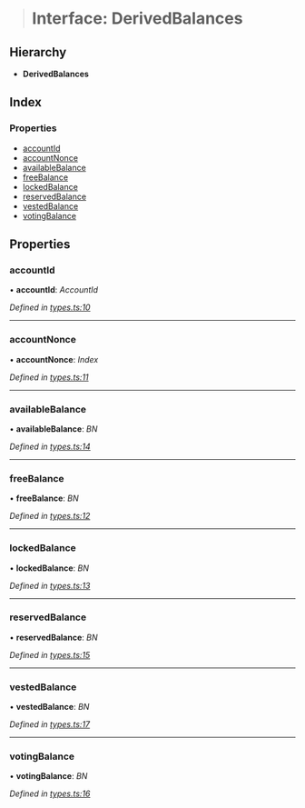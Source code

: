 > # Interface: DerivedBalances

## Hierarchy

* **DerivedBalances**

## Index

### Properties

* [accountId](_types_.derivedbalances.md#accountid)
* [accountNonce](_types_.derivedbalances.md#accountnonce)
* [availableBalance](_types_.derivedbalances.md#availablebalance)
* [freeBalance](_types_.derivedbalances.md#freebalance)
* [lockedBalance](_types_.derivedbalances.md#lockedbalance)
* [reservedBalance](_types_.derivedbalances.md#reservedbalance)
* [vestedBalance](_types_.derivedbalances.md#vestedbalance)
* [votingBalance](_types_.derivedbalances.md#votingbalance)

## Properties

###  accountId

• **accountId**: *AccountId*

*Defined in [types.ts:10](https://github.com/polkadot-js/api/blob/417a9ff/packages/api-derive/src/types.ts#L10)*

___

###  accountNonce

• **accountNonce**: *Index*

*Defined in [types.ts:11](https://github.com/polkadot-js/api/blob/417a9ff/packages/api-derive/src/types.ts#L11)*

___

###  availableBalance

• **availableBalance**: *BN*

*Defined in [types.ts:14](https://github.com/polkadot-js/api/blob/417a9ff/packages/api-derive/src/types.ts#L14)*

___

###  freeBalance

• **freeBalance**: *BN*

*Defined in [types.ts:12](https://github.com/polkadot-js/api/blob/417a9ff/packages/api-derive/src/types.ts#L12)*

___

###  lockedBalance

• **lockedBalance**: *BN*

*Defined in [types.ts:13](https://github.com/polkadot-js/api/blob/417a9ff/packages/api-derive/src/types.ts#L13)*

___

###  reservedBalance

• **reservedBalance**: *BN*

*Defined in [types.ts:15](https://github.com/polkadot-js/api/blob/417a9ff/packages/api-derive/src/types.ts#L15)*

___

###  vestedBalance

• **vestedBalance**: *BN*

*Defined in [types.ts:17](https://github.com/polkadot-js/api/blob/417a9ff/packages/api-derive/src/types.ts#L17)*

___

###  votingBalance

• **votingBalance**: *BN*

*Defined in [types.ts:16](https://github.com/polkadot-js/api/blob/417a9ff/packages/api-derive/src/types.ts#L16)*